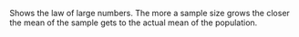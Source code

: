 Shows the law of large numbers. The more a sample size grows the closer the mean of the sample gets to the actual mean of the population.
